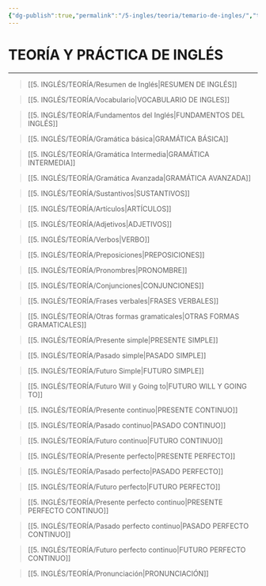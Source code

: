 ```yaml
---
{"dg-publish":true,"permalink":"/5-ingles/teoria/temario-de-ingles/","tags":["Inglés","Teoría"]}
---
```


# TEORÍA Y PRÁCTICA DE INGLÉS
---

>[[5. INGLÉS/TEORÍA/Resumen de Inglés\|RESUMEN DE INGLÉS]]

>[[5. INGLÉS/TEORÍA/Vocabulario\|VOCABULARIO DE INGLES]]

>[[5. INGLÉS/TEORÍA/Fundamentos del Inglés\|FUNDAMENTOS DEL INGLÉS]]

>[[5. INGLÉS/TEORÍA/Gramática básica\|GRAMÁTICA BÁSICA]]

>[[5. INGLÉS/TEORÍA/Gramática Intermedia\|GRAMÁTICA INTERMEDIA]]

>[[5. INGLÉS/TEORÍA/Gramática Avanzada\|GRAMÁTICA AVANZADA]]

>[[5. INGLÉS/TEORÍA/Sustantivos\|SUSTANTIVOS]]

>[[5. INGLÉS/TEORÍA/Artículos\|ARTÍCULOS]]

>[[5. INGLÉS/TEORÍA/Adjetivos\|ADJETIVOS]]

>[[5. INGLÉS/TEORÍA/Verbos\|VERBO]]

>[[5. INGLÉS/TEORÍA/Preposiciones\|PREPOSICIONES]]

>[[5. INGLÉS/TEORÍA/Pronombres\|PRONOMBRE]]

>[[5. INGLÉS/TEORÍA/Conjunciones\|CONJUNCIONES]]

>[[5. INGLÉS/TEORÍA/Frases verbales\|FRASES VERBALES]]

>[[5. INGLÉS/TEORÍA/Otras formas gramaticales\|OTRAS FORMAS GRAMATICALES]]

>[[5. INGLÉS/TEORÍA/Presente simple\|PRESENTE SIMPLE]]

>[[5. INGLÉS/TEORÍA/Pasado simple\|PASADO SIMPLE]]

>[[5. INGLÉS/TEORÍA/Futuro Simple\|FUTURO SIMPLE]]

>[[5. INGLÉS/TEORÍA/Futuro Will y Going to\|FUTURO WILL Y GOING TO]]

>[[5. INGLÉS/TEORÍA/Presente continuo\|PRESENTE CONTINUO]]

>[[5. INGLÉS/TEORÍA/Pasado continuo\|PASADO CONTINUO]]

>[[5. INGLÉS/TEORÍA/Futuro continuo\|FUTURO CONTINUO]]

>[[5. INGLÉS/TEORÍA/Presente perfecto\|PRESENTE PERFECTO]]

>[[5. INGLÉS/TEORÍA/Pasado perfecto\|PASADO PERFECTO]]

>[[5. INGLÉS/TEORÍA/Futuro perfecto\|FUTURO PERFECTO]]

>[[5. INGLÉS/TEORÍA/Presente perfecto continuo\|PRESENTE PERFECTO CONTINUO]]

>[[5. INGLÉS/TEORÍA/Pasado perfecto continuo\|PASADO PERFECTO CONTINUO]]

>[[5. INGLÉS/TEORÍA/Futuro perfecto continuo\|FUTURO PERFECTO CONTINUO]]

>[[5. INGLÉS/TEORÍA/Pronunciación\|PRONUNCIACIÓN]]

